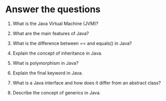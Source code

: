 # Answer the questions

1. What is the Java Virtual Machine (JVM)?

2. What are the main features of Java?

3. What is the difference between == and equals() in Java?

4. Explain the concept of inheritance in Java.

5. What is polymorphism in Java?

5. Explain the final keyword in Java.

6. What is a Java interface and how does it differ from an abstract class?

7. Describe the concept of generics in Java.